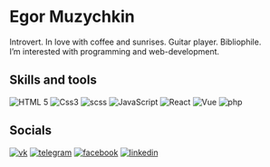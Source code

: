 # Egor Muzychkin
Introvert. In love with coffee and sunrises. Guitar player. Bibliophile.
I’m interested with programming and web-development.

## Skills and tools
![HTML 5](https://img.shields.io/badge/html-333333?style=for-the-badge&logo=html5)
![Css3](https://img.shields.io/badge/css-333333?style=for-the-badge&logo=css3)
![scss](https://img.shields.io/badge/scss-333333?style=for-the-badge&logo=sass)
![JavaScript](https://img.shields.io/badge/JavaScript-333333?style=for-the-badge&logo=JavaScript)
![React](https://img.shields.io/badge/react-333333?style=for-the-badge&logo=react)
![Vue](https://img.shields.io/badge/vue-333333?style=for-the-badge&logo=vue)
![php](https://img.shields.io/badge/php-333333?style=for-the-badge&logo=php)

## Socials
[![vk](https://img.shields.io/badge/vkontakte-333333?style=for-the-badge&logo=vk)](https://vk.com/id180866504)
[![telegram](https://img.shields.io/badge/telegram-333333?style=for-the-badge&logo=telegram)](https://t.me/egor_muzychkin)
[![facebook](https://img.shields.io/badge/facebook-333333?style=for-the-badge&logo=facebook)](https://facebook.com/profile.php?id=100058180065118)
[![linkedin](https://img.shields.io/badge/linkedin-333333?style=for-the-badge&logo=linkedin)](https://www.linkedin.com/in/emuzychkin/)
<!-- [![instagram](https://img.shields.io/badge/instagram-333333?style=for-the-badge&logo=instagram)]() -->